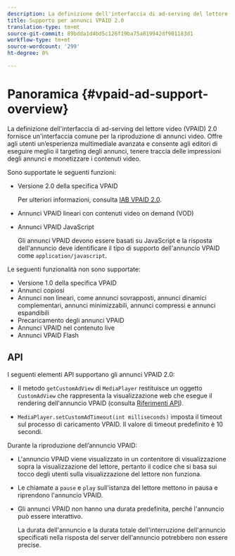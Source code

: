 ```yaml
---
description: La definizione dell'interfaccia di ad-serving del lettore video (VPAID) 2.0 fornisce un'interfaccia comune per la riproduzione di annunci video. Offre agli utenti un’esperienza multimediale avanzata e consente agli editori di eseguire meglio il targeting degli annunci, tenere traccia delle impressioni degli annunci e monetizzare i contenuti video.
title: Supporto per annunci VPAID 2.0
translation-type: tm+mt
source-git-commit: 89bdda1d4bd5c126f19ba75a819942df901183d1
workflow-type: tm+mt
source-wordcount: '299'
ht-degree: 0%

---
```



# Panoramica {#vpaid-ad-support-overview}

La definizione dell&#39;interfaccia di ad-serving del lettore video (VPAID) 2.0 fornisce un&#39;interfaccia comune per la riproduzione di annunci video. Offre agli utenti un’esperienza multimediale avanzata e consente agli editori di eseguire meglio il targeting degli annunci, tenere traccia delle impressioni degli annunci e monetizzare i contenuti video.

Sono supportate le seguenti funzioni:

* Versione 2.0 della specifica VPAID

   Per ulteriori informazioni, consulta [IAB VPAID 2.0](https://www.iab.com/wp-content/uploads/2015/06/VPAID_2_0_Final_04-10-2012.pdf).
* Annunci VPAID lineari con contenuti video on demand (VOD)
* Annunci VPAID JavaScript

   Gli annunci VPAID devono essere basati su JavaScript e la risposta dell&#39;annuncio deve identificare il tipo di supporto dell&#39;annuncio VPAID come `application/javascript`.

Le seguenti funzionalità non sono supportate:

* Versione 1.0 della specifica VPAID
* Annunci copiosi
* Annunci non lineari, come annunci sovrapposti, annunci dinamici complementari, annunci minimizzabili, annunci compressi e annunci espandibili
* Precaricamento degli annunci VPAID
* Annunci VPAID nel contenuto live
* Annunci VPAID Flash

## API

I seguenti elementi API supportano gli annunci VPAID 2.0:

* Il metodo `getCustomAdView` di `MediaPlayer` restituisce un oggetto `CustomAdView` che rappresenta la visualizzazione web che esegue il rendering dell&#39;annuncio VPAID (consulta [Riferimenti API](https://help.adobe.com/en_US/primetime/api/psdk/javadoc/index.html)).

* `MediaPlayer.setCustomAdTimeout(int milliseconds)` imposta il timeout sul processo di caricamento VPAID. Il valore di timeout predefinito è 10 secondi.

Durante la riproduzione dell’annuncio VPAID:

* L&#39;annuncio VPAID viene visualizzato in un contenitore di visualizzazione sopra la visualizzazione del lettore, pertanto il codice che si basa sui tocco degli utenti sulla visualizzazione del lettore non funziona.
* Le chiamate a `pause` e `play` sull&#39;istanza del lettore mettono in pausa e riprendono l&#39;annuncio VPAID.

* Gli annunci VPAID non hanno una durata predefinita, perché l&#39;annuncio può essere interattivo.

   La durata dell&#39;annuncio e la durata totale dell&#39;interruzione dell&#39;annuncio specificati nella risposta del server dell&#39;annuncio potrebbero non essere precise.